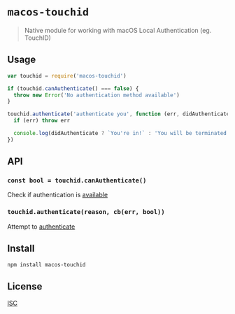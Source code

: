 # `macos-touchid`

> Native module for working with macOS Local Authentication (eg. TouchID)

## Usage

```js
var touchid = require('macos-touchid')

if (touchid.canAuthenticate() === false) {
  throw new Error('No authentication method available')
}

touchid.authenticate('authenticate you', function (err, didAuthenticate) {
  if (err) throw err

  console.log(didAuthenticate ? `You're in!` : 'You will be terminated')
})

```

## API

### `const bool = touchid.canAuthenticate()`

Check if authentication is [available](https://developer.apple.com/documentation/localauthentication/lapolicy/lapolicydeviceownerauthentication?language=objc)

### `touchid.authenticate(reason, cb(err, bool))`

Attempt to [authenticate](https://developer.apple.com/documentation/localauthentication/lapolicy/lapolicydeviceownerauthentication?language=objc)

## Install

```sh
npm install macos-touchid
```

## License

[ISC](LICENSE)
